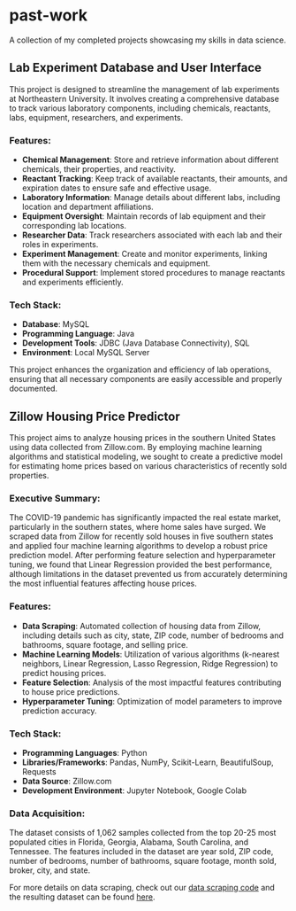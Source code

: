 # past-work
A collection of my completed projects showcasing my skills in data science.

## Lab Experiment Database and User Interface

This project is designed to streamline the management of lab experiments at Northeastern University. It involves creating a comprehensive database to track various laboratory components, including chemicals, reactants, labs, equipment, researchers, and experiments.

### Features:
- **Chemical Management**: Store and retrieve information about different chemicals, their properties, and reactivity.
- **Reactant Tracking**: Keep track of available reactants, their amounts, and expiration dates to ensure safe and effective usage.
- **Laboratory Information**: Manage details about different labs, including location and department affiliations.
- **Equipment Oversight**: Maintain records of lab equipment and their corresponding lab locations.
- **Researcher Data**: Track researchers associated with each lab and their roles in experiments.
- **Experiment Management**: Create and monitor experiments, linking them with the necessary chemicals and equipment.
- **Procedural Support**: Implement stored procedures to manage reactants and experiments efficiently.

### Tech Stack:
- **Database**: MySQL
- **Programming Language**: Java
- **Development Tools**: JDBC (Java Database Connectivity), SQL
- **Environment**: Local MySQL Server

This project enhances the organization and efficiency of lab operations, ensuring that all necessary components are easily accessible and properly documented.



## Zillow Housing Price Predictor

This project aims to analyze housing prices in the southern United States using data collected from Zillow.com. By employing machine learning algorithms and statistical modeling, we sought to create a predictive model for estimating home prices based on various characteristics of recently sold properties.

### Executive Summary:
The COVID-19 pandemic has significantly impacted the real estate market, particularly in the southern states, where home sales have surged. We scraped data from Zillow for recently sold houses in five southern states and applied four machine learning algorithms to develop a robust price prediction model. After performing feature selection and hyperparameter tuning, we found that Linear Regression provided the best performance, although limitations in the dataset prevented us from accurately determining the most influential features affecting house prices.

### Features:
- **Data Scraping**: Automated collection of housing data from Zillow, including details such as city, state, ZIP code, number of bedrooms and bathrooms, square footage, and selling price.
- **Machine Learning Models**: Utilization of various algorithms (k-nearest neighbors, Linear Regression, Lasso Regression, Ridge Regression) to predict housing prices.
- **Feature Selection**: Analysis of the most impactful features contributing to house price predictions.
- **Hyperparameter Tuning**: Optimization of model parameters to improve prediction accuracy.

### Tech Stack:
- **Programming Languages**: Python
- **Libraries/Frameworks**: Pandas, NumPy, Scikit-Learn, BeautifulSoup, Requests
- **Data Source**: Zillow.com
- **Development Environment**: Jupyter Notebook, Google Colab

### Data Acquisition:
The dataset consists of 1,062 samples collected from the top 20-25 most populated cities in Florida, Georgia, Alabama, South Carolina, and Tennessee. The features included in the dataset are year sold, ZIP code, number of bedrooms, number of bathrooms, square footage, month sold, broker, city, and state.

For more details on data scraping, check out our [data scraping code](https://github.com/jasmineliu0114/Zillow-Housing-Price-Predictor/blob/main/FP2_Dataset.ipynb) and the resulting dataset can be found [here](https://github.com/jasmineliu0114/Zillow-Housing-Price-Predictor/blob/main/real_estate_prices_in_the_south.csv).

